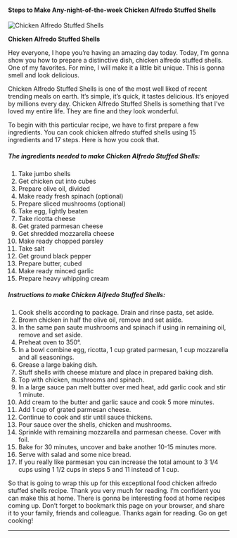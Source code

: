            

#### Steps to Make Any-night-of-the-week Chicken Alfredo Stuffed Shells

![Chicken Alfredo Stuffed Shells](https://img-global.cpcdn.com/recipes/6572808394506240/751x532cq70/chicken-alfredo-stuffed-shells-recipe-main-photo.jpg)

**Chicken Alfredo Stuffed Shells**

Hey everyone, I hope you’re having an amazing day today. Today, I’m gonna show you how to prepare a distinctive dish, chicken alfredo stuffed shells. One of my favorites. For mine, I will make it a little bit unique. This is gonna smell and look delicious.

Chicken Alfredo Stuffed Shells is one of the most well liked of recent trending meals on earth. It’s simple, it’s quick, it tastes delicious. It’s enjoyed by millions every day. Chicken Alfredo Stuffed Shells is something that I’ve loved my entire life. They are fine and they look wonderful.

To begin with this particular recipe, we have to first prepare a few ingredients. You can cook chicken alfredo stuffed shells using 15 ingredients and 17 steps. Here is how you cook that.

##### The ingredients needed to make Chicken Alfredo Stuffed Shells:

1.  Take jumbo shells
2.  Get chicken cut into cubes
3.  Prepare olive oil, divided
4.  Make ready fresh spinach (optional)
5.  Prepare sliced mushrooms (optional)
6.  Take egg, lightly beaten
7.  Take ricotta cheese
8.  Get grated parmesan cheese
9.  Get shredded mozzarella cheese
10.  Make ready chopped parsley
11.  Take salt
12.  Get ground black pepper
13.  Prepare butter, cubed
14.  Make ready minced garlic
15.  Prepare heavy whipping cream

##### Instructions to make Chicken Alfredo Stuffed Shells:

1.  Cook shells according to package. Drain and rinse pasta, set aside.
2.  Brown chicken in half the olive oil, remove and set aside.
3.  In the same pan saute mushrooms and spinach if using in remaining oil, remove and set aside.
4.  Preheat oven to 350°.
5.  In a bowl combine egg, ricotta, 1 cup grated parmesan, 1 cup mozzarella and all seasonings.
6.  Grease a large baking dish.
7.  Stuff shells with cheese mixture and place in prepared baking dish.
8.  Top with chicken, mushrooms and spinach.
9.  In a large sauce pan melt butter over med heat, add garlic cook and stir 1 minute.
10.  Add cream to the butter and garlic sauce and cook 5 more minutes.
11.  Add 1 cup of grated parmesan cheese.
12.  Continue to cook and stir until sauce thickens.
13.  Pour sauce over the shells, chicken and mushrooms.
14.  Sprinkle with remaining mozzarella and parmesan cheese. Cover with foil.
15.  Bake for 30 minutes, uncover and bake another 10-15 minutes more.
16.  Serve with salad and some nice bread.
17.  If you really like parmesan you can increase the total amount to 3 1/4 cups using 1 1/2 cups in steps 5 and 11 instead of 1 cup.

So that is going to wrap this up for this exceptional food chicken alfredo stuffed shells recipe. Thank you very much for reading. I’m confident you can make this at home. There is gonna be interesting food at home recipes coming up. Don’t forget to bookmark this page on your browser, and share it to your family, friends and colleague. Thanks again for reading. Go on get cooking!

* * *